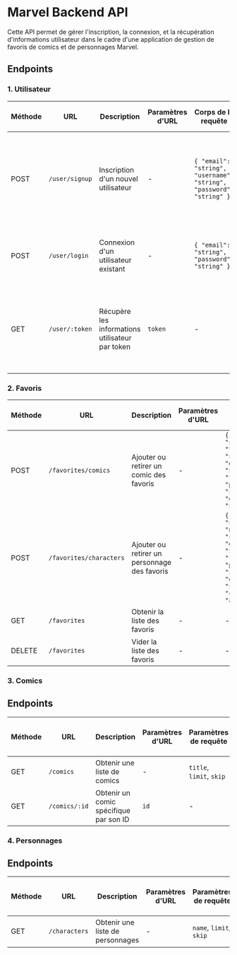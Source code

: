 # Marvel Backend API

Cette API permet de gérer l'inscription, la connexion, et la récupération d'informations utilisateur dans le cadre d'une application de gestion de favoris de comics et de personnages Marvel.


## Endpoints

### 1. Utilisateur


| Méthode | URL            | Description                                     | Paramètres d'URL | Corps de la requête                                                 | Réponse en cas de succès                                                                                                           | Codes de réponse           |
| ------- | -------------- | ----------------------------------------------- | ---------------- | ------------------------------------------------------------------- | ---------------------------------------------------------------------------------------------------------------------------------- | -------------------------- |
| POST    | `/user/signup` | Inscription d'un nouvel utilisateur             | -                | `{ "email": "string", "username": "string", "password": "string" }` | `{ "_id": "string", "username": "string", "email": "string", "favorites": { "characters": [], "comics": [] }, "token": "string" }` | `200`, `400`, `409`        |
| POST    | `/user/login`  | Connexion d'un utilisateur existant             | -                | `{ "email": "string", "password": "string" }`                       | `{ "_id": "string", "username": "string", "email": "string", "token": "string" }`                                                  | `200`, `400`, `401`, `404` |
| GET     | `/user/:token` | Récupère les informations utilisateur par token | `token`          | -                                                                   | `{ "user": { "_id": "string", "username": "string", "email": "string", "favorites": { "characters": [], "comics": [] } } }`        | `200`, `400`, `404`        |



### 2. Favoris

| Méthode | URL                     | Description                                  | Paramètres d'URL | Corps de la requête                                                                                                                           | Réponse en cas de succès                       | Codes de réponse    |
| ------- | ----------------------- | -------------------------------------------- | ---------------- | --------------------------------------------------------------------------------------------------------------------------------------------- | ---------------------------------------------- | ------------------- |
| POST    | `/favorites/comics`     | Ajouter ou retirer un comic des favoris      | -                | `{ "_id": "string", "title": "string", "description": "string", "thumbnail": { "path": "string", "extension": "string" } }`                   | `{ "isFavorite": true/false }`                 | `200`, `400`, `401` |
| POST    | `/favorites/characters` | Ajouter ou retirer un personnage des favoris | -                | `{ "_id": "string", "name": "string", "description": "string", "thumbnail": { "path": "string", "extension": "string" }, "comics": "array" }` | `{ "isFavorite": true/false }`                 | `200`, `400`, `401` |
| GET     | `/favorites`            | Obtenir la liste des favoris                 | -                | -                                                                                                                                             | `{ "comics": "array", "characters": "array" }` | `200`, `400`, `401` |
| DELETE  | `/favorites`            | Vider la liste des favoris                   | -                | -                                                                                                                                             | `{ "message": "Database is now empty" }`       | `200`, `400`, `401` |


### 3. Comics 
## Endpoints

| Méthode | URL           | Description                            | Paramètres d'URL | Paramètres de requête    | Réponse en cas de succès | Codes de réponse    |
| ------- | ------------- | -------------------------------------- | ---------------- | ------------------------ | ------------------------ | ------------------- |
| GET     | `/comics`     | Obtenir une liste de comics            | -                | `title`, `limit`, `skip` | `{ "data": [ ... ] }`    | `200`, `400`, `500` |
| GET     | `/comics/:id` | Obtenir un comic spécifique par son ID | `id`             | -                        | `{ "data": { ... } }`    | `200`, `400`, `500` |



### 4. Personnages

## Endpoints

| Méthode | URL           | Description                      | Paramètres d'URL | Paramètres de requête   | Réponse en cas de succès | Codes de réponse    |
| ------- | ------------- | -------------------------------- | ---------------- | ----------------------- | ------------------------ | ------------------- |
| GET     | `/characters` | Obtenir une liste de personnages | -                | `name`, `limit`, `skip` | `{ "data": [ ... ] }`    | `200`, `400`, `500` |

